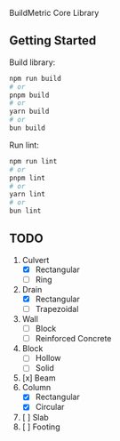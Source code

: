 BuildMetric Core Library

## Getting Started

Build library:

```bash
npm run build
# or
pnpm build
# or
yarn build
# or
bun build
```

Run lint:

```bash
npm run lint
# or
pnpm lint
# or
yarn lint
# or
bun lint
```

## TODO

1. Culvert
   - [x] Rectangular
   - [ ] Ring
2. Drain
   - [x] Rectangular
   - [ ] Trapezoidal
3. Wall
   - [ ] Block
   - [ ] Reinforced Concrete
4. Block
   - [ ] Hollow
   - [ ] Solid
5. [x] Beam
6. Column
   - [x] Rectangular
   - [x] Circular
7. [ ] Slab
8. [ ] Footing
